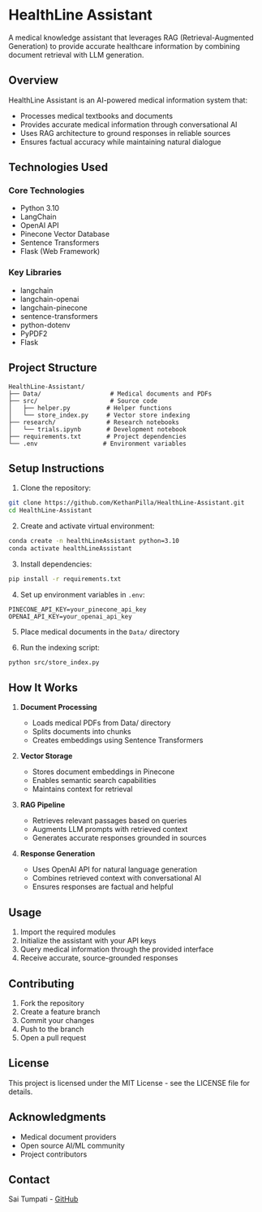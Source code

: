 # HealthLine Assistant

A medical knowledge assistant that leverages RAG (Retrieval-Augmented Generation) to provide accurate healthcare information by combining document retrieval with LLM generation.

## Overview

HealthLine Assistant is an AI-powered medical information system that:
- Processes medical textbooks and documents
- Provides accurate medical information through conversational AI
- Uses RAG architecture to ground responses in reliable sources
- Ensures factual accuracy while maintaining natural dialogue

## Technologies Used

### Core Technologies
- Python 3.10
- LangChain
- OpenAI API
- Pinecone Vector Database
- Sentence Transformers
- Flask (Web Framework)

### Key Libraries
- langchain
- langchain-openai 
- langchain-pinecone
- sentence-transformers
- python-dotenv
- PyPDF2
- Flask

## Project Structure

```
HealthLine-Assistant/
├── Data/                   # Medical documents and PDFs
├── src/                    # Source code
│   ├── helper.py          # Helper functions
│   └── store_index.py     # Vector store indexing
├── research/              # Research notebooks
│   └── trials.ipynb       # Development notebook
├── requirements.txt       # Project dependencies
└── .env                  # Environment variables
```

## Setup Instructions

1. Clone the repository:
```bash
git clone https://github.com/KethanPilla/HealthLine-Assistant.git
cd HealthLine-Assistant
```

2. Create and activate virtual environment:
```bash
conda create -n healthLineAssistant python=3.10
conda activate healthLineAssistant
```

3. Install dependencies:
```bash
pip install -r requirements.txt
```

4. Set up environment variables in `.env`:
```
PINECONE_API_KEY=your_pinecone_api_key
OPENAI_API_KEY=your_openai_api_key
```

5. Place medical documents in the `Data/` directory

6. Run the indexing script:
```bash 
python src/store_index.py
```

## How It Works

1. **Document Processing**
   - Loads medical PDFs from Data/ directory
   - Splits documents into chunks
   - Creates embeddings using Sentence Transformers

2. **Vector Storage**
   - Stores document embeddings in Pinecone
   - Enables semantic search capabilities
   - Maintains context for retrieval

3. **RAG Pipeline** 
   - Retrieves relevant passages based on queries
   - Augments LLM prompts with retrieved context
   - Generates accurate responses grounded in sources

4. **Response Generation**
   - Uses OpenAI API for natural language generation
   - Combines retrieved context with conversational AI
   - Ensures responses are factual and helpful

## Usage

1. Import the required modules
2. Initialize the assistant with your API keys
3. Query medical information through the provided interface
4. Receive accurate, source-grounded responses

## Contributing

1. Fork the repository
2. Create a feature branch
3. Commit your changes
4. Push to the branch
5. Open a pull request

## License

This project is licensed under the MIT License - see the LICENSE file for details.

## Acknowledgments

- Medical document providers
- Open source AI/ML community
- Project contributors

## Contact

Sai Tumpati - [GitHub](https://github.com/vamsiss)

